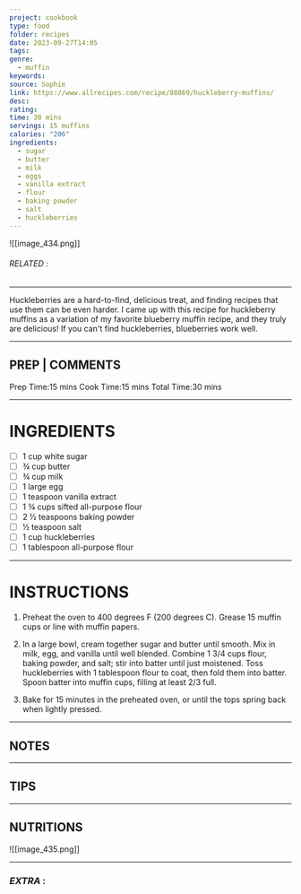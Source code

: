 ```yaml
---
project: cookbook
type: food
folder: recipes
date: 2023-09-27T14:05
tags: 
genre:
  - muffin
keywords: 
source: Sophie
link: https://www.allrecipes.com/recipe/88869/huckleberry-muffins/
desc: 
rating: 
time: 30 mins
servings: 15 muffins
calories: "206"
ingredients:
  - sugar
  - butter
  - milk
  - eggs
  - vanilla extract
  - flour
  - baking powder
  - salt
  - huckleberries
---
```


![[image_434.png]]
###### *RELATED* : 
---
Huckleberries are a hard-to-find, delicious treat, and finding recipes that use them can be even harder. I came up with this recipe for huckleberry muffins as a variation of my favorite blueberry muffin recipe, and they truly are delicious! If you can't find huckleberries, blueberries work well.

---
## PREP | COMMENTS

Prep Time:15 mins
Cook Time:15 mins
Total Time:30 mins

---
# INGREDIENTS

- [ ] 1 cup white sugar
- [ ] ¾ cup butter
- [ ] ¾ cup milk
- [ ] 1 large egg
- [ ] 1 teaspoon vanilla extract
- [ ] 1 ¾ cups sifted all-purpose flour
- [ ] 2 ½ teaspoons baking powder
- [ ] ½ teaspoon salt
- [ ] 1 cup huckleberries
- [ ] 1 tablespoon all-purpose flour

---
# INSTRUCTIONS

1. Preheat the oven to 400 degrees F (200 degrees C). Grease 15 muffin cups or line with muffin papers.
    
2. In a large bowl, cream together sugar and butter until smooth. Mix in milk, egg, and vanilla until well blended. Combine 1 3/4 cups flour, baking powder, and salt; stir into batter until just moistened. Toss huckleberries with 1 tablespoon flour to coat, then fold them into batter. Spoon batter into muffin cups, filling at least 2/3 full.
    
3. Bake for 15 minutes in the preheated oven, or until the tops spring back when lightly pressed.

---
## NOTES



---
## TIPS



---
## NUTRITIONS

![[image_435.png]]

---
### *EXTRA* :



